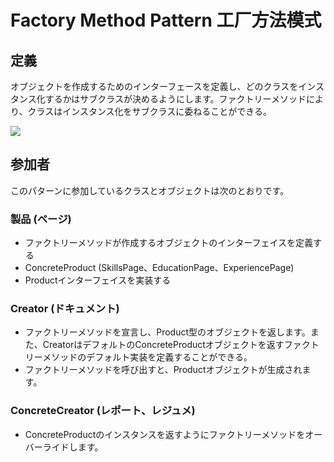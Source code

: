 # Factory Method Pattern 工厂方法模式
## 定義

オブジェクトを作成するためのインターフェースを定義し、どのクラスをインスタンス化するかはサブクラスが決めるようにします。ファクトリーメソッドにより、クラスはインスタンス化をサブクラスに委ねることができる。

![](https://github.com/QianMo/Unity-Design-Pattern/blob/master/UML_Picture/factory.gif)


## 参加者

このパターンに参加しているクラスとオブジェクトは次のとおりです。

### 製品 (ページ)
* ファクトリーメソッドが作成するオブジェクトのインターフェイスを定義する
* ConcreteProduct (SkillsPage、EducationPage、ExperiencePage)
* Productインターフェイスを実装する

### Creator (ドキュメント)
* ファクトリーメソッドを宣言し、Product型のオブジェクトを返します。また、CreatorはデフォルトのConcreteProductオブジェクトを返すファクトリーメソッドのデフォルト実装を定義することができる。
* ファクトリーメソッドを呼び出すと、Productオブジェクトが生成されます。

### ConcreteCreator (レポート、レジュメ)
* ConcreteProductのインスタンスを返すようにファクトリーメソッドをオーバーライドします。

